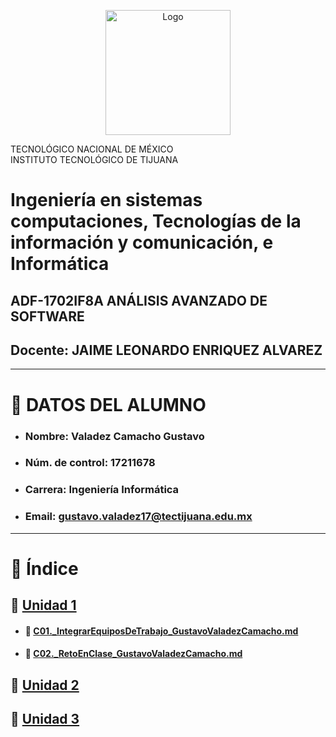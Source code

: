 
<p align="center">
    <img alt="Logo" src="https://www.tijuana.tecnm.mx/wp-content/themes/tecnm/images/logo_TECT.png" width=200 height=200>

<p font-size: 40px>TECNOLÓGICO NACIONAL DE MÉXICO <br>
INSTITUTO TECNOLÓGICO DE TIJUANA
</p>
</p>


# Ingeniería en sistemas computaciones, Tecnologías de la información y comunicación, e Informática
## ADF-1702IF8A ANÁLISIS AVANZADO DE SOFTWARE
## Docente: JAIME LEONARDO ENRIQUEZ ALVAREZ
___
# :page_with_curl: DATOS DEL ALUMNO
- ### Nombre: **Valadez Camacho Gustavo**
- ### Núm. de control: **17211678**
- ### Carrera: **Ingeniería Informática**
- ### Email: **gustavo.valadez17@tectijuana.edu.mx**
___

# :floppy_disk: Índice 
## :file_folder: [Unidad 1](./Unidad_1)

- #### :page_facing_up: [C01._IntegrarEquiposDeTrabajo_GustavoValadezCamacho.md](./Unidad_1/C01._IntegrarEquiposDeTrabajo_GustavoValadezCamacho.md)

- #### :page_facing_up: [C02._RetoEnClase_GustavoValadezCamacho.md](./Unidad_1/C02._RetoEnClase_GustavoValadezCamacho.md)


## :file_folder: [Unidad 2](./Unidad_2)

## :file_folder: [Unidad 3](./Unidad_3)
